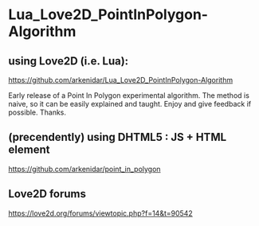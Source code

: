 # Lua_Love2D_PointInPolygon-Algorithm

## using Love2D (i.e. Lua):

https://github.com/arkenidar/Lua_Love2D_PointInPolygon-Algorithm

Early release of a Point In Polygon experimental algorithm. The method is naive, so it can be easily explained and taught. Enjoy and give feedback if possible. Thanks.

## (precendently) using DHTML5 : JS + HTML <canvas> element

https://github.com/arkenidar/point_in_polygon

## Love2D forums

https://love2d.org/forums/viewtopic.php?f=14&t=90542


